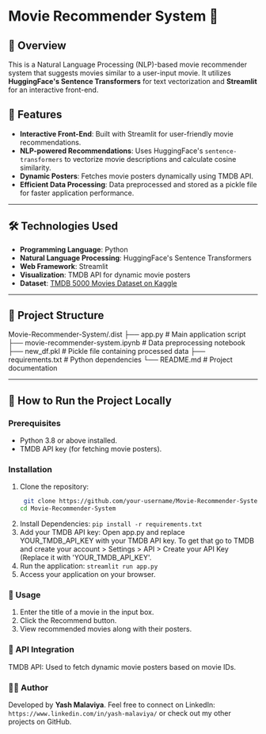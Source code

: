 # Movie Recommender System 🎥

## 📜 Overview
This is a Natural Language Processing (NLP)-based movie recommender system that suggests movies similar to a user-input movie. It utilizes **HuggingFace's Sentence Transformers** for text vectorization and **Streamlit** for an interactive front-end.

## 🧰 Features
- **Interactive Front-End**: Built with Streamlit for user-friendly movie recommendations.
- **NLP-powered Recommendations**: Uses HuggingFace's `sentence-transformers` to vectorize movie descriptions and calculate cosine similarity.
- **Dynamic Posters**: Fetches movie posters dynamically using TMDB API.
- **Efficient Data Processing**: Data preprocessed and stored as a pickle file for faster application performance.

---

## 🛠️ Technologies Used
- **Programming Language**: Python
- **Natural Language Processing**: HuggingFace's Sentence Transformers
- **Web Framework**: Streamlit
- **Visualization**: TMDB API for dynamic movie posters
- **Dataset**: [TMDB 5000 Movies Dataset on Kaggle](https://www.kaggle.com/datasets/tmdb/tmdb-movie-metadata)

---

## 📂 Project Structure
Movie-Recommender-System/.dist ├── app.py # Main application script ├── movie-recommender-system.ipynb # Data preprocessing notebook ├── new_df.pkl # Pickle file containing processed data ├── requirements.txt # Python dependencies └── README.md # Project documentation


---

## 🚀 How to Run the Project Locally
### Prerequisites
- Python 3.8 or above installed.
- TMDB API key (for fetching movie posters).

### Installation
1. Clone the repository:
   ```bash
    git clone https://github.com/your-username/Movie-Recommender-System.git
   cd Movie-Recommender-System
2. Install Dependencies:
   `pip install -r requirements.txt`
3. Add your TMDB API key:
    Open app.py and replace YOUR_TMDB_API_KEY with your TMDB API key. To get that go to TMDB and create your account > Settings > API > Create your API Key (Replace it with 'YOUR_TMDB_API_KEY'.
4. Run the application:
   `streamlit run app.py`
5. Access your application on your browser.

### 🎯 Usage
1. Enter the title of a movie in the input box.
2. Click the Recommend button.
3. View recommended movies along with their posters.

### 🔗 API Integration
TMDB API: Used to fetch dynamic movie posters based on movie IDs.

### 🧑‍💻 Author
Developed by **Yash Malaviya**.
Feel free to connect on LinkedIn: `https://www.linkedin.com/in/yash-malaviya/` or check out my other projects on GitHub.


